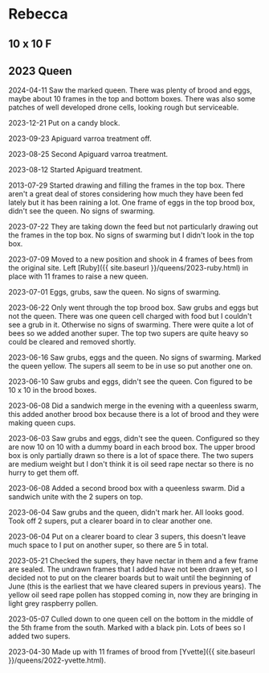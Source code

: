 # Rebecca

## 10 x 10 F

## 2023 Queen

2024-04-11 Saw the marked queen.  There was plenty of brood and eggs, maybe about 10 frames in the top and bottom boxes.  There was also some patches of well developed drone cells, looking rough but serviceable.  

2023-12-21 Put on a candy block.

2023-09-23 Apiguard varroa treatment off.

2023-08-25 Second Apiguard varroa treatment.

2023-08-12 Started Apiguard treatment.

2013-07-29 Started drawing and filling the frames in the top box.  There aren't a great deal of stores considering how much they have been fed lately but it has been raining a lot.  One frame of eggs in the top brood box, didn't see the queen.  No signs of swarming.

2023-07-22 They are taking down the feed but not particularly drawing out the frames in the top box.  No signs of swarming but I didn't look in the top box.

2023-07-09 Moved to a new position and shook in 4 frames of bees from the original site.  Left [Ruby]({{ site.baseurl }}/queens/2023-ruby.html) in place with 11 frames to raise a new queen.

2023-07-01 Eggs, grubs, saw the queen.  No signs of swarming.

2023-06-22 Only went through the top brood box.  Saw grubs and eggs but not the queen.  There was one queen cell charged with food but I couldn't see a grub in it.  Otherwise no signs of swarming.  There were quite a lot of bees so we added another super.  The top two supers are quite heavy so could be cleared and removed shortly.

2023-06-16 Saw grubs, eggs and the queen.  No signs of swarming.  Marked the queen yellow.  The supers all seem to be in use so put another one on.

2023-06-10 Saw grubs and eggs, didn't see the queen. Con figured to be 10 x 10 in the brood boxes.

2023-06-08 Did a sandwich merge in the evening with a queenless swarm, this added another brood box because there is a lot of brood and they were making queen cups.

2023-06-03 Saw grubs and eggs, didn't see the queen. Configured so they are now 10 on 10 with a dummy board in each brood box.  The upper brood box is only partially drawn so there is a lot of space there.  The two supers are medium weight but I don't think it is oil seed rape nectar so there is no hurry to get them off.

2023-06-08 Added a second brood box with a queenless swarm.  Did a sandwich unite with the 2 supers on top.

2023-06-04 Saw grubs and the queen, didn't mark her.  All looks good. Took off 2 supers, put a clearer board in to clear another one.

2023-06-04 Put on a clearer board to clear 3 supers, this doesn't leave much space to I put on another super, so there are 5 in total.

2023-05-21 Checked the supers, they have nectar in them and a few frame are sealed.  The undrawn frames that I added have not been drawn yet, so I decided not to put on the clearer boards but to wait until the beginning of June (this is the earliest that we have cleared supers in previous years).  The yellow oil seed rape pollen has stopped coming in, now they are bringing in light grey raspberry pollen.

2023-05-07 Culled down to one queen cell on the bottom in the middle of the 5th frame from the south.  Marked with a black pin.  Lots of bees so I added two supers.

2023-04-30 Made up with 11 frames of brood from [Yvette]({{ site.baseurl }}/queens/2022-yvette.html).
